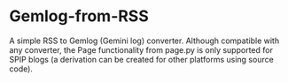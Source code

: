 # Gemlog-from-RSS
A simple RSS to Gemlog (Gemini log) converter. Although compatible with any converter, the Page functionality from page.py is only supported for SPIP blogs (a derivation can be created for other platforms using source code).
